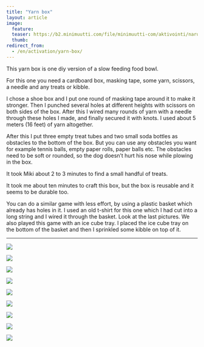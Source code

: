 ```yaml
---
title: "Yarn box"
layout: article
image:
  feature:
  teaser: https://b2.minimuutti.com/file/minimuutti-com/aktivointi/narulaatikko/DSC38281-245px.jpg
  thumb:
redirect_from:
  - /en/activation/yarn-box/
---
```


This yarn box is one diy version of a slow feeding food bowl.

For this one you need a cardboard box, masking tape, some yarn, scissors, a needle and any treats or kibble.

I chose a shoe box and I put one round of masking tape around it to make it stronger. Then I punched several holes at different heights with scissors on both sides of the box. After this I wired many rounds of yarn with a needle through these holes I made, and finally secured it with knots. I used about 5 meters (16 feet) of yarn altogether.

After this I put three empty treat tubes and two small soda bottles as obstacles to the bottom of the box. But you can use any obstacles you want for example tennis balls, empty paper rolls, paper balls etc. The obstacles need to be soft or rounded, so the dog doesn’t hurt his nose while plowing in the box.

It took Miki about 2 to 3 minutes to find a small handful of treats.

It took me about ten minutes to craft this box, but the box is reusable and it seems to be durable too.

You can do a similar game with less effort, by using a plastic basket which already has holes in it. I used an old t-shirt for this one which I had cut into a long string and I wired it through the basket. Look at the last pictures. We also played this game with an ice cube tray. I placed the ice cube tray on the bottom of the basket and then I sprinkled some kibble on top of it.

---

[![](https://b2.minimuutti.com/file/minimuutti-com/aktivointi/narulaatikko/DSC38289-800px.jpg)](https://dl.dropboxusercontent.com/sh/ea1wtnz7z734o12/AADQKJlfyg6CrSmPJ5_RUg5la/aktivointi/narulaatikko/DSC38289.jpg)

[![](https://b2.minimuutti.com/file/minimuutti-com/aktivointi/narulaatikko/DSC38369-800px.jpg)](https://dl.dropboxusercontent.com/sh/ea1wtnz7z734o12/AAAwc0XJkUbiw3gWolbr6Msxa/aktivointi/narulaatikko/DSC38369.jpg)

[![](https://b2.minimuutti.com/file/minimuutti-com/aktivointi/narulaatikko/DSC38605-800px.jpg)](https://dl.dropboxusercontent.com/sh/ea1wtnz7z734o12/AAArJE5nsjht4StRVD_q-qpOa/aktivointi/narulaatikko/DSC38605.jpg)

[![](https://b2.minimuutti.com/file/minimuutti-com/aktivointi/narulaatikko/DSC38663-800px.jpg)](https://dl.dropboxusercontent.com/sh/ea1wtnz7z734o12/AADw94GQnCzqcOz-HXW7-9Rba/aktivointi/narulaatikko/DSC38663.jpg)

[![](https://b2.minimuutti.com/file/minimuutti-com/aktivointi/narulaatikko/DSC38281-800px.jpg)](https://dl.dropboxusercontent.com/sh/ea1wtnz7z734o12/AABtpmPKBOVjdhI-p_KequKca/aktivointi/narulaatikko/DSC38281.jpg)

[![](https://b2.minimuutti.com/file/minimuutti-com/aktivointi/narulaatikko/DSC41459-800px.jpg)](https://dl.dropboxusercontent.com/sh/ea1wtnz7z734o12/AACfQ3JrHxGHKXBSLrzVReECa/aktivointi/narulaatikko/DSC41459.jpg)

[![](https://b2.minimuutti.com/file/minimuutti-com/aktivointi/narulaatikko/DSC41461-800px.jpg)](https://dl.dropboxusercontent.com/sh/ea1wtnz7z734o12/AABvL0rZ6SB_Ip7GV3Bbt6YRa/aktivointi/narulaatikko/DSC41461.jpg)

[![](https://b2.minimuutti.com/file/minimuutti-com/aktivointi/narulaatikko/DSC41478-800px.jpg)](https://dl.dropboxusercontent.com/sh/ea1wtnz7z734o12/AABNHRrgXGuQYyGLJSOjx0Pja/aktivointi/narulaatikko/DSC41478.jpg)

[![](https://b2.minimuutti.com/file/minimuutti-com/aktivointi/narulaatikko/DSC48263-800px.jpg)](https://dl.dropboxusercontent.com/sh/ea1wtnz7z734o12/AABj9dvHO0MfpgvoCNy_G9r1a/aktivointi/narulaatikko/DSC48263.jpg)
